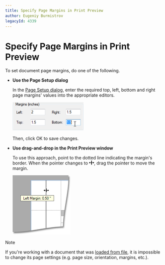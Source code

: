 ```yaml
---
title: Specify Page Margins in Print Preview
author: Eugeniy Burmistrov
legacyId: 4339
---
```

# Specify Page Margins in Print Preview
To set document page margins, do one of the following.
* **Use the Page Setup dialog**
	
	In the [Page Setup dialog](change-printing-settings-via-the-page-setup-dialog.md), enter the required top, left, bottom and right page margins' values into the appropriate editors.
	
	![previewPageSetupMargins](../../../../images/img7309.png)
	
	Then, click OK to save changes.
* **Use drag-and-drop in the Print Preview window**
	
	To use this approach, point to the dotted line indicating the margin's border. When the pointer changes to ![cursorMargin](../../../../images/img7305.gif), drag the pointer to move the margin.
	
	![previewMargins](../../../../images/img7304.png)

> [!NOTE]
> If you're working with a document that was [loaded from file](../file-management/load-a-print-preview-from-a-file.md), it is impossible to change its page settings (e.g. page size, orientation, margins, etc.).